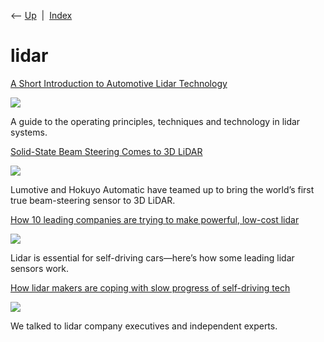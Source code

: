 <div class="nav">

⟵ [Up](index.html)  \|  [Index](index.html)

</div>

# lidar

<div class="cards">

<div class="card">

<div class="card-title">

[A Short Introduction to Automotive Lidar
Technology](https://open.substack.com/pub/viksnewsletter/p/short-intro-to-automotive-lidar?r=oc5d&utm_medium=ios)

</div>

<div class="card-image">

[![](https://substackcdn.com/image/fetch/w_1200,h_600,c_fill,f_jpg,q_auto:good,fl_progressive:steep,g_auto/https%3A%2F%2Fsubstack-post-media.s3.amazonaws.com%2Fpublic%2Fimages%2Fc68959f4-8bfc-412e-ae61-9027a0d864ad_1456x1048.png)](https://open.substack.com/pub/viksnewsletter/p/short-intro-to-automotive-lidar?r=oc5d&utm_medium=ios)

</div>

A guide to the operating principles, techniques and technology in lidar
systems.

</div>

<div class="card">

<div class="card-title">

[Solid-State Beam Steering Comes to 3D
LiDAR](https://www.allaboutcircuits.com/news/solid-state-beam-steering-comes-to-3d-lidar)

</div>

<div class="card-image">

[![](https://www.allaboutcircuits.com/uploads/thumbnails/Solid_State_Beam_Steering_Comes_to_3D_Lidar_.jpg)](https://www.allaboutcircuits.com/news/solid-state-beam-steering-comes-to-3d-lidar)

</div>

Lumotive and Hokuyo Automatic have teamed up to bring the world’s first
true beam-steering sensor to 3D LiDAR.

</div>

<div class="card">

<div class="card-title">

[How 10 leading companies are trying to make powerful, low-cost
lidar](https://arstechnica.com/cars/2019/02/the-ars-technica-guide-to-the-lidar-industry)

</div>

<div class="card-image">

[![](https://cdn.arstechnica.net/wp-content/uploads/2019/01/lidar-car-road.jpg)](https://arstechnica.com/cars/2019/02/the-ars-technica-guide-to-the-lidar-industry)

</div>

Lidar is essential for self-driving cars—here’s how some leading lidar
sensors work.

</div>

<div class="card">

<div class="card-title">

[How lidar makers are coping with slow progress of self-driving
tech](https://arstechnica.com/cars/2020/02/whos-really-gaining-traction-in-the-hype-filled-lidar-industry#p3)

</div>

<div class="card-image">

[![](https://cdn.arstechnica.net/wp-content/uploads/2020/02/1280px-Cruise_Automation_Bolt_EV_third_generation_in_San_Francisco.jpg)](https://arstechnica.com/cars/2020/02/whos-really-gaining-traction-in-the-hype-filled-lidar-industry#p3)

</div>

We talked to lidar company executives and independent experts.

</div>

</div>
